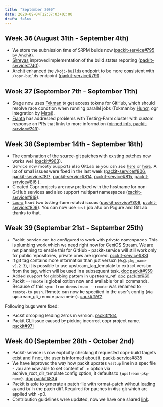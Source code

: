 ```yaml
---
title: "September 2020"
date: 2020-09-04T12:07:03+02:00
draft: false
---
```


## Week 36 (August 31th - September 4th)

- We store the submission time of SRPM builds now ([packit-service#795](https://github.com/packit/packit-service/pull/795) by [Anchit]).
- [Shreyas] improved implementation of the build status reporting ([packit-service#740](https://github.com/packit/packit-service/pull/740)).
- [Anchit] enhanced the `/koji-builds` endpoint to be more consistent with `/copr-builds` endpoint ([packit-service#791](https://github.com/packit/packit-service/pull/791)).

[anchit]: https://github.com/IceWreck
[shreyas]: https://github.com/shreyaspapi

## Week 37 (September 7th - September 11th)

- Stage now uses [Tokman](https://github.com/packit/tokman) to get access tokens for GitHub, which should resolve race condition when running parallel jobs
  (Tokman by [Hunor], ogr integration by [Matej]).
- [Franta] has addressed problems with Testing-Farm cluster with custom response on PRs that links to more information ([pinned info](https://github.com/packit/packit-service/issues/803), [packit-service#798](https://github.com/packit/packit-service/pull/798)).

[hunor]: https://github.com/csomh
[matej]: https://github.com/mfocko
[franta]: https://github.com/lachmanfrantisek

## Week 38 (September 14th - September 18th)

- The combination of the source-git patches with existing patches now works well
  ([packit#963](https://github.com/packit/packit/pull/963)).
- Service now mostly supports also GitLab as you can see
  [here](https://gitlab.com/packit-service/hello-world/-/merge_requests/10)
  or [here](https://gitlab.com/packit-service/src/drpm/-/merge_requests/2).
  A lot of small issues were fixed in the last week
  ([packit-service#806](https://github.com/packit/packit-service/pull/806),
  [packit-service#812](https://github.com/packit/packit-service/pull/812),
  [packit-service#814](https://github.com/packit/packit-service/pull/814),
  [packit-service#815](https://github.com/packit/packit-service/pull/815),
  [packit-service#816](https://github.com/packit/packit-service/pull/816)
  ).
- Created Copr projects are now prefixed with the hostname
  for non-GitHub services and also support multipart namespaces
  ([packit-service#819](https://github.com/packit/packit-service/pull/819)).
- [Laura] fixed two testing-farm related issues
  ([packit-service#808](https://github.com/packit/packit-service/pull/808),
  [packit-service#809](https://github.com/packit/packit-service/pull/809)).
  You can now use `test` job also on Pagure and GitLab thanks to that.

[laura]: https://github.com/lbarcziova

## Week 39 (September 21st - September 25th)

- Packit-service can be configured to work with private namespaces. This is plumbing work which we need right now for CentOS Stream. We are not planning to enable this for GitHub - packit-service will still work only for public repositories, private ones are ignored. [packit-service#831](https://github.com/packit/packit-service/pull/831)
- If git tag contains more information than just version (e.g. `pkg_name-v1.2.3`), it is possible to use upstream_tag_template to extract version from the tag, which will be used in a subsequent task. [doc](https://packit.dev/docs/configuration/#upstream_tag_template) [packit#959](https://github.com/packit/packit/pull/959)
- Added support for globbing pattern in upstream_ref. [doc](https://packit.dev/docs/configuration/#upstream_ref) [packit#960](https://github.com/packit/packit/pull/960)
- Packit `--remote` is global option now and available for all commands. Because of this `sync-from-downstream --remote` was renamed to `--remote-to-push`. Remote can now be specified in the user's config (via upstream_git_remote parameter). [packit#977](https://github.com/packit/packit/pull/977)

Following bugs were fixed:

- Packit dropping leading zeros in version. [packit#814](https://github.com/packit/packit/pull/814)
- Packit CLI issue caused by picking incorrect copr project name. [packit#971](https://github.com/packit/packit/pull/971)

## Week 40 (September 28th - October 2nd)

- Packit-service is now explicitly checking if requested copr-build targets exist and if not, the user is informed about it. [packit-service#835](https://github.com/packit-service/packit-service/pull/835)
- We have improved the way how packit updates `%setup` line in a spec file - you are now able to set content of `-n` option via archive_root_dir_template config option, it defaults to `{upstream-pkg-name}`. [doc](https://github.com/packit/packit.dev/pull/167) [packit#834](https://github.com/packit-service/packit-service/pull/834)
- Packit is able to generate a patch file with format-patch without leading a/ and b/ in the patch diff. Required for patches in dist-git which are applied with -p0.
- Contribution guidelines were updated, now we have one shared [link](https://github.com/packit/contributing).
